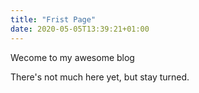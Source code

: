 ```yaml
---
title: "Frist Page"
date: 2020-05-05T13:39:21+01:00
---
```


Wecome to my awesome blog

There's not much here yet, but stay turned.

